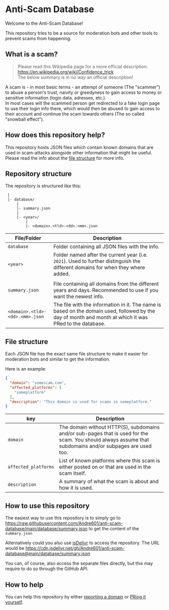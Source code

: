 [jsdelivr]: https://www.jsdelivr.com/

[issue]: https://github.com/Andre601/anti-scam-database/issues/new?template=report_domain.yml
[pr]: https://github.com/Andre601/anti-scam-database/pulls

# Anti-Scam Database
Welcome to the Anti-Scam Database!

This repository tries to be a source for moderation bots and other tools to prevent scams from happening.

## What is a scam?
> Please read this Wikipedia page for a more official description: https://en.wikipedia.org/wiki/Confidence_trick   
> The below summary is in no way an official description!

A scam is - in most basic terms - an attempt of someone (The "scammer") to abuse a person's trust, naivity or greedyness to gain access to money or sensitive information (login data, adresses, etc.).  
In most cases will the scammed person get redirected to a fake login page to use their login info there, which would then be abused to gain access to their account and continue the scam towards others (The so called "snowball effect").

## How does this repository help?
This repository hosts JSON files which contain known domains that are used in scam-attacks alongside other information that might be useful.  
Please read the info about the [file structure](#file-structure) for more info.

## Repository structure
The repository is structured like this:

```
 |
 |- database/
     |
     |- summary.json
     |
     |- <year>/
         |
         |- <domain>.<tld>-<dd>.<mm>.json
```

| File/Folder                     | Description                                                                                                                                             |
| ------------------------------- | ------------------------------------------------------------------------------------------------------------------------------------------------------- |
| `database`                      | Folder containing all JSON files with the info.                                                                                                         |
| `<year>`                        | Folder named after the current year (i.e. `2021`). Used to further distinguish the different domains for when they where added.                         |
|                                 |                                                                                                                                                         |
| `summary.json`                  | File containing all domains from the different years and days. Recommended to use if you want the newest info.                                          |
| `<domain>.<tld>-<dd>.<mm>.json` | The file with the information in it. The name is based on the domain used, followed by the day of month and month at which it was PRed to the database. |

## File structure
Each JSON file has the exact same file structure to make it easier for moderation bots and similar to get the information.

Here is an example:  
```json
{
  "domain": "somescam.com",
  "affected_platforms": [
    "someplatform"
  ],
  "description": "This domain is used for scams in someplatform."
}
```

| key                  | Description                                                                                                                                               |
| -------------------- | --------------------------------------------------------------------------------------------------------------------------------------------------------- |
| `domain`             | The domain without HTTP(S), subdomains and/or sub-pages that is used for the scam. You should always assume that subdomains and/or subpages are used too. |
| `affected_platforms` | List of known platforms where this scam is either posted on or that are used in the scam itself.                                                          |
| `description`        | A summary of what the scam is about and how it is used.                                                                                                   |

## How to use this repository
The easiest way to use this repository is to simply go to https://raw.githubusercontent.com/Andre601/anti-scam-database/main/database/summary.json to get the content of the `summary.json`

Alternatively could you also use [jsDelivr] to access the repository. The URL would be https://cdn.jsdelivr.net/gh/Andre601/anti-scam-database@main/database/summary.json

You can, of course, also access the separate files directly, but this may require to do so through the GitHub API.

## How to help
You can help this repository by either [reporting a domain][issue] or [PRing it yourself][pr].
